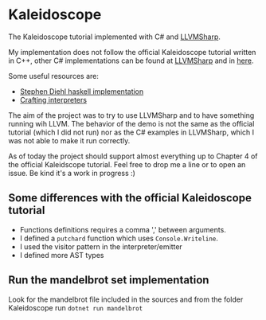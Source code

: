 # Kaleidoscope

The Kaleidoscope tutorial implemented with C# and [LLVMSharp](https://github.com/microsoft/LLVMSharp).

My implementation does not follow the official Kaleidoscope tutorial written in C++, other C# implementations can be found at [LLVMSharp](https://github.com/microsoft/LLVMSharp) and in [here](https://ice1000.org/llvm-cs/en/). 

Some useful resources are:
* [Stephen Diehl haskell implementation](https://www.stephendiehl.com/llvm/)
* [Crafting interpreters](https://www.craftinginterpreters.com/)

The aim of the project was to try to use LLVMSharp and to have something running wih LLVM. The behavior of the demo is not the same as the official tutorial (which I did not run) nor as the C# examples in LLVMSharp, which I was not able to make it run correctly.

As of today the project should support almost everything up to Chapter 4 of the official Kaleidscope tutorial. Feel free to drop me a line or to open an issue. Be kind it's a work in progress :)

## Some differences with the official Kaleidoscope tutorial

* Functions definitions requires a comma ',' between arguments.
* I defined a `putchard` function which uses `Console.Writeline`.
* I used the visitor pattern in the interpreter/emitter
* I defined more AST types

## Run the mandelbrot set implementation

Look for the mandelbrot file included in the sources and from the folder Kaleidoscope run `dotnet run mandelbrot`
